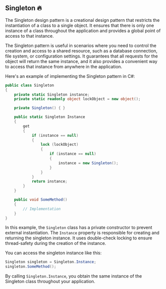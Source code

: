 ## Singleton 🔥
The Singleton design pattern is a creational design pattern that restricts the instantiation of a class to a single object. It ensures that there is only one instance of a class throughout the application and provides a global point of access to that instance.

The Singleton pattern is useful in scenarios where you need to control the creation and access to a shared resource, such as a database connection, file system, or configuration settings. It guarantees that all requests for the object will return the same instance, and it also provides a convenient way to access that instance from anywhere in the application.

Here's an example of implementing the Singleton pattern in C#:

```cs
public class Singleton
{
    private static Singleton instance;
    private static readonly object lockObject = new object();

    private Singleton() { }

    public static Singleton Instance
    {
        get
        {
            if (instance == null)
            {
                lock (lockObject)
                {
                    if (instance == null)
                    {
                        instance = new Singleton();
                    }
                }
            }
            return instance;
        }
    }

    public void SomeMethod()
    {
        // Implementation
    }
}
```

In this example, the `Singleton` class has a private constructor to prevent external instantiation. The `Instance` property is responsible for creating and returning the singleton instance. It uses double-check locking to ensure thread-safety during the creation of the instance.

You can access the singleton instance like this:

```cs
Singleton singleton = Singleton.Instance;
singleton.SomeMethod();
```

By calling `Singleton.Instance`, you obtain the same instance of the Singleton class throughout your application.